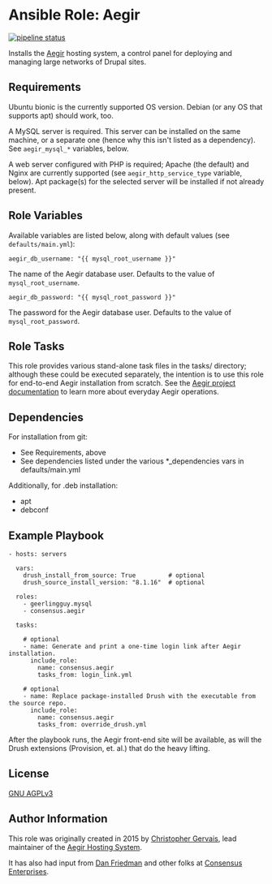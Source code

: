# Ansible Role: Aegir

[![pipeline status](https://gitlab.com/consensus.enterprises/ansible-roles/ansible-role-aegir/badges/master/pipeline.svg)](https://gitlab.com/consensus.enterprises/ansible-roles/ansible-role-aegir/commits/master)

Installs the [Aegir](https://www.aegirproject.org/) hosting system, a control panel for deploying and managing large networks of Drupal sites.

## Requirements

Ubuntu bionic is the currently supported OS version. Debian (or any OS that
supports apt) should work, too.

A MySQL server is required. This server can be installed on the same machine,
or a separate one (hence why this isn't listed as a dependency). See
`aegir_mysql_*` variables, below.

A web server configured with PHP is required; Apache (the default) and Nginx
are currently supported (see `aegir_http_service_type` variable, below). Apt
package(s) for the selected server will be installed if not already present.

## Role Variables

Available variables are listed below, along with default values (see `defaults/main.yml`):

    aegir_db_username: "{{ mysql_root_username }}"

The name of the Aegir database user. Defaults to the value of `mysql_root_username`.

    aegir_db_password: "{{ mysql_root_password }}"

The password for the Aegir database user. Defaults to the value of `mysql_root_password`.

## Role Tasks

This role provides various stand-alone task files in the tasks/ directory;
although these could be executed separately, the intention is to use this role
for end-to-end Aegir installation from scratch. See the [Aegir project
documentation](https://docs.aegirproject.org/) to learn more about everyday
Aegir operations.

## Dependencies

For installation from git:

  * See Requirements, above
  * See dependencies listed under the various *_dependencies vars in defaults/main.yml 

Additionally, for .deb installation:

  * apt
  * debconf

## Example Playbook

```
- hosts: servers

  vars:
    drush_install_from_source: True         # optional
    drush_source_install_version: "8.1.16"  # optional

  roles:
    - geerlingguy.mysql
    - consensus.aegir

  tasks: 

    # optional
    - name: Generate and print a one-time login link after Aegir installation.
      include_role:
        name: consensus.aegir
        tasks_from: login_link.yml

    # optional
    - name: Replace package-installed Drush with the executable from the source repo.
      include_role:
        name: consensus.aegir
        tasks_from: override_drush.yml
```

After the playbook runs, the Aegir front-end site will be available, as will
the Drush extensions (Provision, et. al.) that do the heavy lifting.

## License

[GNU AGPLv3](https://www.gnu.org/licenses/agpl-3.0.en.html)

## Author Information

This role was originally created in 2015 by [Christopher Gervais](http://ergonlogic.com/), lead maintainer of the [Aegir Hosting System](http://www.aegirproject.org).

It has also had input from [Dan Friedman](https://consensus.enterprises/team/dan/) and other folks at [Consensus Enterprises](https://consensus.enterprises).
